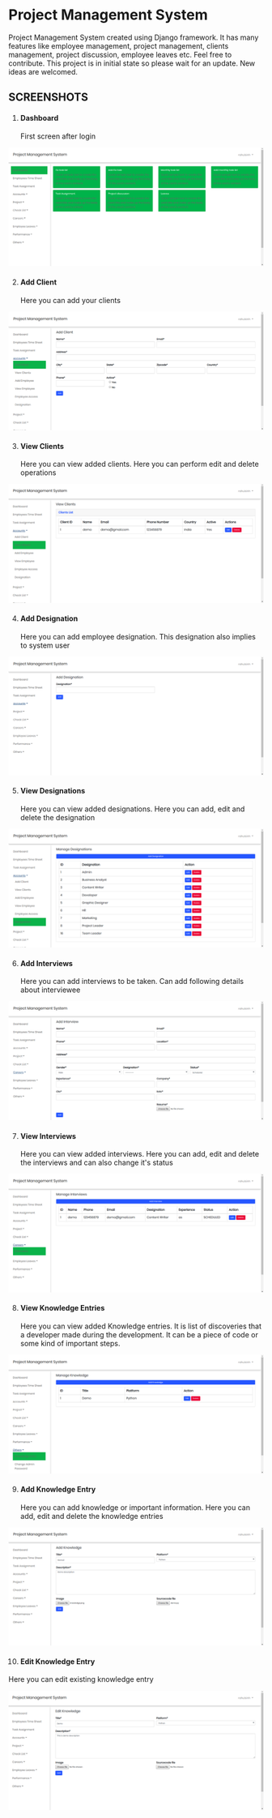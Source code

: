 # Project Management System
Project Management System created using Django framework. It has many features like employee management, project management, clients management, project discussion, employee leaves etc. Feel free to contribute. 
This project is in initial state so please wait for an update.
New ideas are welcomed.


<h2>SCREENSHOTS</h2>

1) <h4>Dashboard</h4>
   First screen after login
   
![alt text](screenshots/Dashboard.png)


2) <h4>Add Client</h4>
   Here you can add your clients

![alt text](screenshots/add_client.png)


3) <h4>View Clients</h4>
   Here you can view added clients. Here you can perform edit and delete operations
   
![alt text](screenshots/view_clients.png)


4) <h4>Add Designation</h4>
   Here you can add employee designation. This designation also implies to system user
   
![alt text](screenshots/add_designation.png)


5) <h4>View Designations</h4>
   Here you can view added designations. Here you can add, edit and delete the designation
   
![alt text](screenshots/view_designation.png)


6) <h4>Add Interviews</h4>
   Here you can add interviews to be taken. Can add following details about interviewee
   
![alt text](screenshots/add_interview.png)


7) <h4>View Interviews</h4>
   Here you can view added interviews. Here you can add, edit and delete the interviews and can also change it's status
   
![alt text](screenshots/interview_list.png)


8) <h4>View Knowledge Entries</h4>
   Here you can view added Knowledge entries. It is list of discoveries that a developer made during the development. It can be a piece of code or some kind of important steps.
   
![alt text](screenshots/knowledge.png)


9) <h4>Add Knowledge Entry</h4>
   Here you can add knowledge or important information. Here you can add, edit and delete the knowledge entries
   
![alt text](screenshots/knowledge_add.png)


10) <h4>Edit Knowledge Entry</h4>
   Here you can edit existing knowledge entry
   
![alt text](screenshots/edit_knowledge.png)
